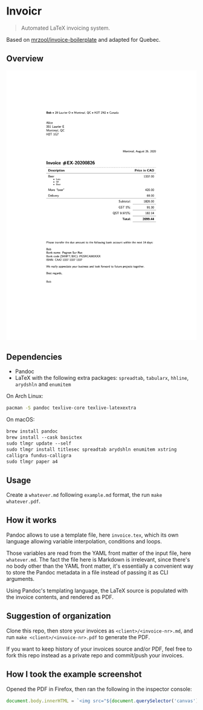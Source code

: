 # Invoicr

> Automated LaTeX invoicing system.

Based on [mrzool/invoice-boilerplate] and adapted for Quebec.

[mrzool/invoice-boilerplate]: https://github.com/mrzool/invoice-boilerplate

## Overview

![Example](example.png)

## Dependencies

* Pandoc
* LaTeX with the following extra packages: `spreadtab`, `tabularx`, `hhline`, `arydshln` and `enumitem`

On Arch Linux:

```sh
pacman -S pandoc texlive-core texlive-latexextra
```

On macOS:

```
brew install pandoc
brew install --cask basictex
sudo tlmgr update --self
sudo tlmgr install titlesec spreadtab arydshln enumitem xstring calligra fundus-calligra
sudo tlmgr paper a4
```

## Usage

Create a `whatever.md` following `example.md` format, the run
`make whatever.pdf`.

## How it works

Pandoc allows to use a template file, here `invoice.tex`, which its own
language allowing variable interpolation, conditions and loops.

Those variables are read from the YAML front matter of the input file,
here `whatever.md`. The fact the file here is Markdown is irrelevant,
since there's no body other than the YAML front matter, it's essentially
a convenient way to store the Pandoc metadata in a file instead of
passing it as CLI arguments.

Using Pandoc's templating language, the LaTeX source is populated with
the invoice contents, and rendered as PDF.

## Suggestion of organization

Clone this repo, then store your invoices as `<client>/<invoice-nr>.md`,
and run `make <client>/<invoice-nr>.pdf` to generate the PDF.

If you want to keep history of your invoices source and/or PDF, feel
free to fork this repo instead as a private repo and commit/push your
invoices.

## How I took the example screenshot

Opened the PDF in Firefox, then ran the following in the inspector console:

```js
document.body.innerHTML = `<img src="${document.querySelector('canvas').toDataURL('image/png')}">`
```

